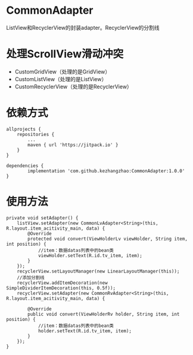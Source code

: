# CommonAdapter
ListView和RecyclerView的封装adapter。RecyclerView的分割线
# 处理ScrollView滑动冲突
* CustomGridView（处理的是GridView）
* CustomListView（处理的是ListView）
* CustomRecyclerView（处理的是RecyclerView）
# 依赖方式
	allprojects {
		repositories {
			...
			maven { url 'https://jitpack.io' }
		}
	}
  
  	dependencies {
	        implementation 'com.github.kezhangzhao:CommonAdapter:1.0.0'
	}
# 使用方法 
    private void setAdapter() {
        listView.setAdapter(new CommonLvAdapter<String>(this, R.layout.item_acitivity_main, data) {
            @Override
            protected void convert(ViewHolderLv viewHolder, String item, int position) {
                //item：数据datas列表中的bean类
                viewHolder.setText(R.id.tv_item, item);
            }
        });
        recyclerView.setLayoutManager(new LinearLayoutManager(this));
        //添加分割线
        recyclerView.addItemDecoration(new SimpleDividerItemDecoration(this, 0.5f));
        recyclerView.setAdapter(new CommonRvAdapter<String>(this, R.layout.item_acitivity_main, data) {

            @Override
            public void convert(ViewHolderRv holder, String item, int position) {
                //item：数据datas列表中的bean类
                holder.setText(R.id.tv_item, item);
            }
        });
    }
 
